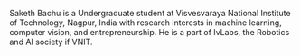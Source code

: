 Saketh Bachu is a Undergraduate student at Visvesvaraya National Institute of Technology, Nagpur, India
with research interests in machine learning, computer vision, and entrepreneurship. He is a part of IvLabs, the Robotics and AI society if VNIT.